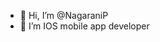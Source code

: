 - 👋 Hi, I’m @NagaraniP
- 👀 I’m IOS mobile app developer

<!---
NagaraniP/NagaraniP is a ✨ special ✨ repository because its `README.md` (this file) appears on your GitHub profile.
You can click the Preview link to take a look at your changes.
--->
